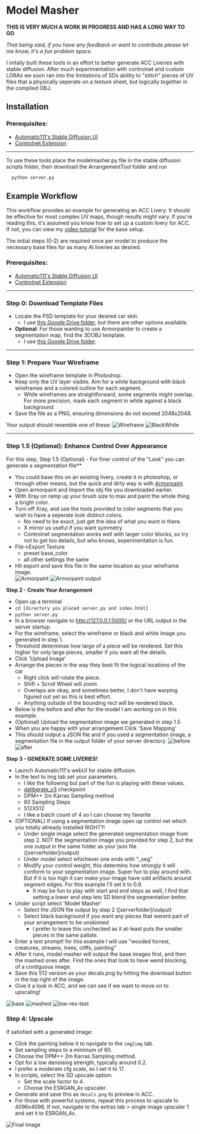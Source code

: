 

# Model Masher

**THIS IS VERY MUCH A WORK IN PROGRESS AND HAS A LONG WAY TO GO**

*That being said, if you have any feedback or want to contribute please let me know, it's a fun problem space.*

I initally built these tools in an effort to better generate ACC Liveries with stable diffusion.  After much experimentation with controlnet and custom LORAs we soon ran into the limitations of SDs ability to "stitch" pieces of UV files that a physically seperate on a texture sheet, but logically together in the complied OBJ.

## Installation

### Prerequisites:
- [Automatic111's Stable Diffusion UI](https://github.com/AUTOMATIC1111/stable-diffusion-webui)
- [Controlnet Extension](https://github.com/Mikubill/sd-webui-controlnet)

---

To use these tools place the modelmasher.py file in the stable diffusion scripts folder, then download the ArrangementTool folder and run 

```bash
  python server.py
```

## Example Workflow

This workflow provides an example for generating an ACC Livery. It should be effective for most complex UV maps, though results might vary. If you're reading this, it's assumed you know how to set up a custom livery for ACC. If not, you can view my [video tutorial](https://www.youtube.com/watch?v=gyHiSUuZmRA) for the base setup.

The initial steps (0-2) are required once per model to produce the necessary base files for as many AI liveries as desired.

### Prerequisites:
- [Automatic111's Stable Diffusion UI](https://github.com/AUTOMATIC1111/stable-diffusion-webui)
- [Controlnet Extension](https://github.com/Mikubill/sd-webui-controlnet)

---

### Step 0: Download Template Files

- Locate the PSD template for your desired car skin.
  - I use [this Google Drive folder](https://drive.google.com/drive/folders/1xh92HjkVp1ilkmx4F3_tpRB7dWt8pHlP), but there are other options available.
- **Optional**: For those wanting to use Armorpainter to create a segmentation map, find the 3DOBJ template.
  - I use [this Google Drive folder](https://drive.google.com/drive/folders/1Vx2_fFr_LlEavvqd0rdJvkN7-Ly5lGNE).

---

### Step 1: Prepare Your Wireframe

- Open the wireframe template in Photoshop.
- Keep only the UV layer visible. Aim for a white background with black wireframes and a colored outline for each segment.
  - While wireframes are straightforward, some segments might overlap. For more precision, mask each segment in white against a black background.
- Save the file as a PNG, ensuring dimensions do not exceed 2048x2048.

Your output should resemble one of these:
![Wireframe](https://github.com/prdoring/ModelMasher/blob/main/readmeimg/Porche_wire.png?raw=true)
![BlackWhite](https://github.com/prdoring/ModelMasher/blob/main/readmeimg/blackwhite.png?raw=true)

---

### Step 1.5 (Optional): Enhance Control Over Appearance

For this step, Step 1.5 (Optional) - For finer control of the "Look" you can generate a segmentation file**
* You could base this on an existing livery, create it in photoshop, or through other means, but the quick and dirty way is with [Armorpaint](https://armorpaint.org/).
* Open armorpaint and Import the obj file you downloaded earlier.
* With Xray on ramp up your brush size to max and paint the whole thing a bright color.
* Turn off Xray, and use the tools provided to color segments that you wish to have a seperate look distinct colors. 
    * No need to be exact, just get the idea of what you want in there.
    * X mirror us useful if you want symmetry
    * Controlnet segmentation works well with larger color blocks, so try not to get too details, but who knows, experimentation is fun.
* File->Export Texture
    * preset base_color
    * all other settings the same
* Hit export and save this file in the same location as your wireframe image.  
![Armorpaint](https://github.com/prdoring/ModelMasher/blob/main/readmeimg/apcolor.png?raw=true)
![Armorpaint output](https://github.com/prdoring/ModelMasher/blob/main/readmeimg/SEGIMG_base.png?raw=true)

**Step 2 - Create Your Arrangement**
* Open up a terminal
* ```cd [directory you placed server.py and index.html]```
* ```python server.py```
* In a browser navigate to http://127.0.0.1:5000/ or the URL output in the server startup.
* For the wireframe, select the wireframe or black and white image you generated in step 1.
* Threshold determinse how large of a piece will be rendered.  Set this higher for only large pieces, smaller if you want all the details.
* Click 'Upload Image'
* Arrange the pieces in the way they best fit the logical locations of the car
    * Right click will rotate the piece.
    * Shift + Scroll Wheel will zoom  
    * Overlaps are okay, and sometimes better, I don't have warping figured out yet so this is best effort.
    * Anything outside of the bounding rect will be rendered black.
* Below is the before and after for the model I am working on in this example.
* (Optional) Upload the segmentation image we generated in step 1.5
* When you are happy with your arrangement Click 'Save Mapping'
* This should output a JSON file and if you used a segmentation image, a segmentation file in the output folder of your server directory.
![before](https://github.com/prdoring/ModelMasher/blob/main/readmeimg/before.png?raw=true)
![after](https://github.com/prdoring/ModelMasher/blob/main/readmeimg/after.png?raw=true)

**Step 3 - GENERATE SOME LIVERIES!**
* Launch Automatic111's webUI for stable diffusion.
* In the text to img tab set your parameters.
    * I like the following but part of the fun is playing with these values.
    * [deliberate_v3](https://civitai.com/models/4823/deliberate) checkpoint
    * DPM++ 2m Karras Sampling method
    * 60 Sampling Steps
    * 512X512
    * I like a batch count of 4 so I can choose my favorite
* (OPTIONAL) If using a segmentation image open up control net which you totally allready installed RIGHT?!
    * Under single image select the generated segmentation image from step 2. NOT the segmentation image you provided for step 2, but the one output in the same folder as your json file. ([serverfolder]/output)
    * Under model select whichever one ends with "_seg"
    * Modify your control weight, this determins how strongly it will conform to your segmentation image. Super fun to play around with. But if it is too high it can make your image have odd artifacts around segment edges.  For this example I'll set it to 0.6.
        * It may be fun to play with start and end steps as well, I find that setting a lower end step lets SD blend the segmentation better.
* Under script select 'Model Masher'
    * Select the JSON file output by step 2 ([serverfolder]/output)
    * Select black background if you want any pieces that werent part of your arrangement to be unskinned
        * I prefer to leave this unchecked as it at-least puts the smaller pieces in the same pallate.
* Enter a text prompt! for this example I will use "wooded forrest, creatures, streams, trees, cliffs, painting"
* After it runs, model masher will output the base images first, and then the mashed ones after.  Find the ones that look to have weird blocking, of a contiguous image.
* Save this 512 version as your decals.png by hitting the download button in the top right of the image.
* Give it a look in ACC, and we can see if we want to move on to upscaling!

![base](https://github.com/prdoring/ModelMasher/blob/main/readmeimg/BASE.png?raw=true)
![mashed](https://github.com/prdoring/ModelMasher/blob/main/readmeimg/MASHED.png?raw=true)
![low-res-test](https://github.com/prdoring/ModelMasher/blob/main/readmeimg/512acc.png?raw=true)


### Step 4: Upscale

If satisfied with a generated image:

- Click the painting below it to navigate to the `img2img` tab.
- Set sampling steps to a minimum of 60.
- Choose the DPM++ 2m Karras Sampling method.
- Opt for a low denoising strength, typically around 0.2.
- I prefer a moderate cfg scale, so I set it to 17.
- In scripts, select the SD upscale option:
  - Set the scale factor to 4.
  - Choose the ESRGAN_4x upscaler.
- Generate and save this as `decals.png` to preview in ACC.
- For those with powerful systems, repeat this process to upscale to 4096x4096. If not, navigate to the extras tab > single image upscaler 1 and set it to ESRGAN_4x.

![Final Image](https://github.com/prdoring/ModelMasher/blob/main/readmeimg/4080acc.png?raw=true)
